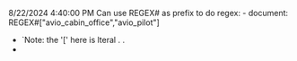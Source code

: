 8/22/2024 4:40:00 PM
Can use REGEX# as prefix to do regex:
	- document: REGEX#\["avio_cabin_office","avio_pilot"\]
- `Note: the '[' here is lteral . .
-



